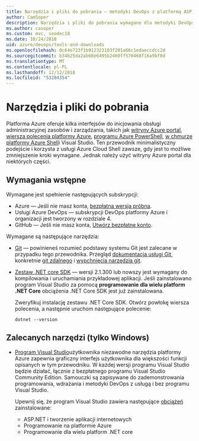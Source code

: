 ```yaml
---
title: Narzędzia i pliki do pobrania — metodyki DevOps z platformą ASP.NET Core i platformy Azure
author: CamSoper
description: Narzędzia i pliki do pobrania wymagane dla metodyki DevOps z platformą ASP.NET Core i platformy Azure.
ms.author: casoper
ms.custom: mvc, seodec18
ms.date: 10/24/2018
uid: azure/devops/tools-and-downloads
ms.openlocfilehash: 0c64e723f1b912323103f201a66c1edaeccdcc2d
ms.sourcegitcommit: b34b25da2ab68e6495b2460ff570468f16a9bf0d
ms.translationtype: MT
ms.contentlocale: pl-PL
ms.lasthandoff: 12/12/2018
ms.locfileid: "53284354"
---
```

# <a name="tools-and-downloads"></a>Narzędzia i pliki do pobrania

Platforma Azure oferuje kilka interfejsów do inicjowania obsługi administracyjnej zasobów i zarządzania, takich jak [witryny Azure portal](https://portal.azure.com), [wiersza polecenia platformy Azure](/cli/azure/), [programu Azure PowerShell](/powershell/azure/overview), [w chmurze platformy Azure Shell](https://shell.azure.com/bash)i Visual Studio. Ten przewodnik minimalistyczny podejście i korzysta z usługi Azure Cloud Shell zawsze, gdy jest to możliwe zmniejszenie kroki wymagane. Jednak należy użyć witryny Azure portal dla niektórych części.

## <a name="prerequisites"></a>Wymagania wstępne

Wymagane jest spełnienie następujących subskrypcji:

* Azure &mdash; Jeśli nie masz konta, [bezpłatna wersja próbna](https://azure.microsoft.com/free/).
* Usługi Azure DevOps &mdash; subskrypcji DevOps platformy Azure i organizacji jest tworzony w rozdziale 4.
* GitHub &mdash; Jeśli nie masz konta, [Utwórz bezpłatne konto](https://github.com/join).

Wymagane są następujące narzędzia:

* [Git](https://git-scm.com/downloads) &mdash; powinieneś rozumieć podstawy systemu Git jest zalecane w przypadku tego przewodnika. Przegląd [dokumentacja usługi Git](https://git-scm.com/doc), konkretnie [git zdalnego](https://git-scm.com/docs/git-remote) i [wypchnięcia narzędzia git](https://git-scm.com/docs/git-push).
* [Zestaw .NET core SDK](https://www.microsoft.com/net/download/) &mdash; wersji 2.1.300 lub nowszy jest wymagany do kompilowania i uruchamiania przykładowej aplikacji. Jeśli zainstalowano program Visual Studio za pomocą **programowanie dla wielu platform .NET Core** obciążenia .NET Core SDK jest już zainstalowana.

    Zweryfikuj instalację zestawu .NET Core SDK. Otwórz powłokę wiersza polecenia, a następnie uruchom następujące polecenie:

    ```console
    dotnet --version
    ```

## <a name="recommended-tools-windows-only"></a>Zalecanych narzędzi (tylko Windows)

* [Program Visual Studio](https://www.visualstudio.com/)użytkownika niezawodne narzędzia platformy Azure zapewnia graficzny interfejs użytkownika dla większości funkcji opisanych w tym przewodniku. W każdej wersji programu Visual Studio będzie działać, łącznie z bezpłatnego programu Visual Studio Community Edition. Samouczki są zapisywane do zademonstrowania programowania, wdrażania i metodyki DevOps z usługą i bez programu Visual Studio.

  Upewnij się, że program Visual Studio zawiera następujące [obciążeń](/visualstudio/install/modify-visual-studio) zainstalowane:

  * ASP.NET i tworzenie aplikacji internetowych
  * Programowanie na platformie Azure
  * Programowanie dla wielu platform .NET core
